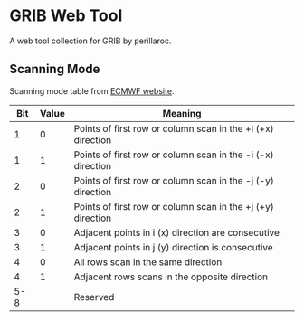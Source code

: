 # GRIB Web Tool

A web tool collection for GRIB by perillaroc.

## Scanning Mode

Scanning mode table from [ECMWF website](http://apps.ecmwf.int/codes/grib/format/grib2/ftables/3/4).

Bit|Value|Meaning|
---|---|---|
1|0|Points of first row or column scan in the +i (+x) direction|
1|1|Points of first row or column scan in the -i (-x) direction|
2|0|Points of first row or column scan in the -j (-y) direction|
2|1|Points of first row or column scan in the +j (+y) direction|
3|0|Adjacent points in i (x) direction are consecutive|
3|1|Adjacent points in j (y) direction is consecutive|
4|0|All rows scan in the same direction|
4|1|Adjacent rows scans in the opposite direction|
5-8| |Reserved|